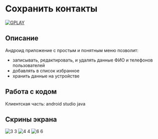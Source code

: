 # Сохранить контакты

<a href="https://play.google.com/store/apps/details?id=com.dev_marinov.contactsfirms"> ![GPLAY](https://user-images.githubusercontent.com/61028366/127751951-1b8e413b-ed07-4582-8550-d56ae601f112.png)
 >></a>
## Описание 
Андроид приложение с простым и понятным меню позволит:
- записывать, редактировать, и удалять данные ФИО и телефонов пользователей
- добавлять в список избранное
- хранить данные на устройстве

## Работа с кодом 
Клиентская часть: android studio java 

## Скрины экрана 
![3 3](https://user-images.githubusercontent.com/61028366/127752964-b55ce873-292b-426c-8edf-e48bb8068175.jpg)
![4 4](https://user-images.githubusercontent.com/61028366/127752966-ce9b6ffa-b2b5-44e3-8db5-253386b85455.jpg)
![6 6](https://user-images.githubusercontent.com/61028366/127752959-e3f613af-f835-4a4a-8d38-58c8133af4d1.jpg)























